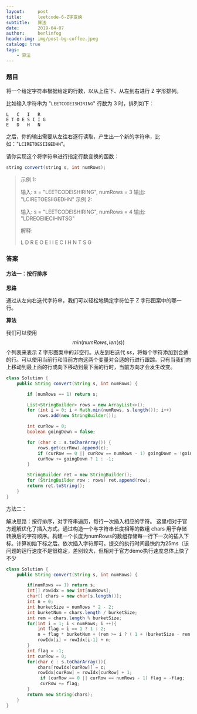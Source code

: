 ```yaml
---
layout:     post
title:      leetcode-6-Z字变换
subtitle:   算法
date:       2019-04-07
author:     berlinfog
header-img: img/post-bg-coffee.jpeg
catalog: true
tags:
    - 算法
---
```








[题目]: https://leetcode-cn.com/problems/zigzag-conversion/	"leetcode 6th"



### 题目

将一个给定字符串根据给定的行数，以从上往下、从左到右进行 Z 字形排列。

比如输入字符串为 "`LEETCODEISHIRING`" 行数为 3 时，排列如下：

```示例
L   C   I   R
E T O E S I I G
E   D   H   N
```

之后，你的输出需要从左往右逐行读取，产生出一个新的字符串，比如："`LCIRETOESIIGEDHN`"。

请你实现这个将字符串进行指定行数变换的函数：

```java
string convert(string s, int numRows);
```

>
> 示例 1:
>
> 输入: s = "LEETCODEISHIRING", numRows = 3
> 输出: "LCIRETOESIIGEDHN"
> 示例 2:
>
> 输入: s = "LEETCODEISHIRING", numRows = 4
> 输出: "LDREOEIIECIHNTSG"
>
> 解释:
>
> L     D     R
> E   O E   I I
> E C   I H   N
> T     S     G



### 答案

#### 方法一：按行排序

**思路**

通过从左向右迭代字符串，我们可以轻松地确定字符位于 Z 字形图案中的哪一行。

**算法**

我们可以使用 
$$
min(numRows,len(s))
$$
个列表来表示 Z 字形图案中的非空行。从左到右迭代 s*s*，将每个字符添加到合适的行。可以使用当前行和当前方向这两个变量对合适的行进行跟踪。只有当我们向上移动到最上面的行或向下移动到最下面的行时，当前方向才会发生改变。

```java
class Solution {
    public String convert(String s, int numRows) {

        if (numRows == 1) return s;

        List<StringBuilder> rows = new ArrayList<>();
        for (int i = 0; i < Math.min(numRows, s.length()); i++)
            rows.add(new StringBuilder());

        int curRow = 0;
        boolean goingDown = false;

        for (char c : s.toCharArray()) {
            rows.get(curRow).append(c);
            if (curRow == 0 || curRow == numRows - 1) goingDown = !goingDown;
            curRow += goingDown ? 1 : -1;
        }

        StringBuilder ret = new StringBuilder();
        for (StringBuilder row : rows) ret.append(row);
        return ret.toString();
    }
}
```

方法二：

解决思路：按行排序，对字符串遍历，每行一次插入相应的字符。 这里相对于官方题解优化了插入方式。通过构造一个与字符串长度相等的数组 chars 用于存储转换后的字符顺序。构建一个长度为numRows的数组存储每一行下一次的插入下标。计算初始下标之后。依次插入字符即可。提交的执行时间最快约为25ms（该问题的运行速度不是很稳定，差别较大，但相对于官方demo执行速度总体上快了不少

```java
class Solution {
    public String convert(String s, int numRows) {

        if(numRows == 1) return s;
        int[] rowIdx = new int[numRows];
        char[] chars = new char[s.length()];
        int n = 0;
        int burketSize = numRows * 2 - 2;
        int burketNum = chars.length / burketSize; 
        int rem = chars.length % burketSize;
        for(int i = 1; i < numRows; i ++){
        	int flag = i == 1 ? 1 : 2;
        	n = flag * burketNum + (rem >= i ? ( 1 + (burketSize - rem + 1 < i ? 1 : 0)) : 0);
        	rowIdx[i] = rowIdx[i-1] + n;
        }
        int flag = -1;
        int curRow = 0;
        for(char c : s.toCharArray()){
        	chars[rowIdx[curRow]] = c;
        	rowIdx[curRow] = rowIdx[curRow] + 1;
        	 if (curRow == 0 || curRow == numRows - 1) flag = -flag;
             curRow += flag;
        }
        return new String(chars);
    }
}
```

 